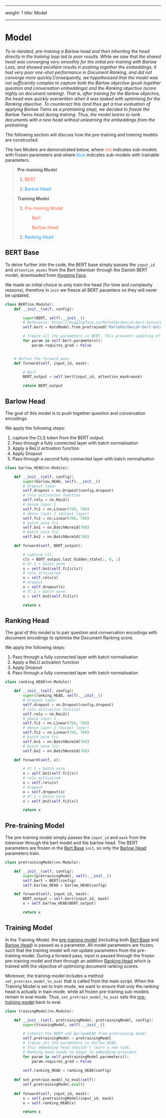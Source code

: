 
---
weight: 1
title: Model

---

# Model

*To re-iterated, pre-training a Barlow head and then inheriting the head directly in the training loop led to poor results. While we saw that the shared head was converging very smoothly for the initial pre-training with Barlow Loss, and showed excellent results in pushing together the embeddings, it had very poor one-shot performance in Document Ranking, and did not converge more quickly.Consequently, we hypothesized that the model was not sufficiently complex to capture both the Barlow objective (push together question and conversation embeddings) and the Ranking objective (score highly on document ranking). That is, after training for the Barlow objective, the head was quickly overwritten when it was tasked with optimising for the Ranking objective. To counteract this (and thus get a true evaluation of applying Barlow Twins as a pretraining step), we decided to freeze the Barlow Twins head during training. Thus, the model learns to rank documents with a new head *without unlearning* the embeddings from the pretraining.*

The following section will discuss how the pre-training and training models are constructed. 

The two Models are demonstrated below, where <a style="color:tomato">red</a> indicates sub-models with frozen parameters and where <a style="color:dodgerblue">blue</a> indicates sub-models with trainable parameters.

> **Pre-training Model**
> 1. <p style="color:tomato"> BERT</p>
> 2. <p style="color:dodgerblue"> Barlow Head</p>

> **Training Model**
> 1. <p style="color:tomato"> Pre-training Model</p>
>    <p style="color:tomato">&nbsp;&nbsp;&nbsp;&nbsp;&nbsp; Bert<p>
>    <p style="color:tomato">&nbsp;&nbsp;&nbsp;&nbsp;&nbsp; Barlow Head</p>
> 2. <p style="color:dodgerblue"> Ranking Head</p>



## BERT Base
To delve further into the code, the BERT base simply passes the `input_id` and `attention_masks` from the Bert tokeniser through the Danish BERT model, downloaded from [Hugging Face](https://huggingface.co/Maltehb/danish-bert-botxo/blob/main/README.md). 

We made an initial choice to only train the head (for time and complexity reasons), therefore in `init` we freeze all BERT paramters so they will never be updated.

```python 
class BERT(nn.Module):
    def __init__(self, config):

        super(BERT, self).__init__()
        # Reference: https://huggingface.co/Maltehb/danish-bert-botxo/blob/main/README.md
        self.bert = AutoModel.from_pretrained("Maltehb/danish-bert-botxo")

        # freeze all the parameters in BERT. This prevents updating of model weights during fine-tuning
        for param in self.bert.parameters():
            param.requires_grad = False


    # define the forward pass
    def forward(self, input_id, mask):

        # Bert
        BERT_output = self.bert(input_id, attention_mask=mask)

        return BERT_output
```

## Barlow Head

The goal of this model is to push together question and conversation encodings. 

We apply the following steps:
1. capture the CLS token from the BERT output.
2. Pass through a fully connected layer with batch normalisation
3. Apply a ReLU activation function
4. Apply Dropout
5. Pass through a second fully connected layer with batch normalisation

```python
class barlow_HEAD(nn.Module):

    def __init__(self, config):
        super(barlow_HEAD, self).__init__()
        # dropout layer
        self.dropout = nn.Dropout(config.dropout)
        # relu activation function
        self.relu = nn.ReLU()
        # dense layer 1
        self.fc1 = nn.Linear(768, 768)
        # dense layer 2 (Output layer)
        self.fc2 = nn.Linear(768, 768)
        # batch norm fc1
        self.bn1 = nn.BatchNorm1d(768)
        # batch norm fc2
        self.bn2 = nn.BatchNorm1d(768)

    def forward(self, BERT_output):

        # capture cls
        cls = BERT_output.last_hidden_state[:, 0, :]
        # FC 1 + batch norm
        x = self.bn1(self.fc1(cls))
        # relu activatiom
        x = self.relu(x)
        # dropout
        x = self.dropout(x)
        # FC 2 + batch norm
        x = self.bn2(self.fc2(x))

        return x
```

## Ranking Head

The goal of this model is to pair question and conversation encodings with document encodings to optimise the Document Ranking score.

We apply the following steps:
1. Pass through a fully connected layer with batch normalisation
2. Apply a ReLU activation function
3. Apply Dropout
4. Pass through a fully connected layer with batch normalisation

```python
class ranking_HEAD(nn.Module):

    def __init__(self, config):
        super(ranking_HEAD, self).__init__()
        # dropout layer
        self.dropout = nn.Dropout(config.dropout)
        # relu activation function
        self.relu = nn.ReLU()
        # dense layer 1
        self.fc1 = nn.Linear(768, 768)
        # dense layer 2 (Output layer)
        self.fc2 = nn.Linear(768, 768)
        # batch norm fc1
        self.bn1 = nn.BatchNorm1d(768)
        # batch norm fc2
        self.bn2 = nn.BatchNorm1d(768)

    def forward(self, x):

        # FC 1 + batch norm
        x = self.bn1(self.fc1(x))
        # relu activatiom
        x = self.relu(x)
        # dropout
        x = self.dropout(x)
        # FC 2 + batch norm
        x = self.bn2(self.fc2(x))

        return x

```


## Pre-training Model
The pre-training model simply passes the `input_id` and `mask` from the tokeniser through the bert model and the barlow head. The BERT parameters are frozen in the [Bert Base](#bert-base) `init`, so only the [Barlow Head](#barlow-head) parameters train. 
```python
class pretrainingModel(nn.Module):

    def __init__(self, config):
        super(pretrainingModel, self).__init__()
        self.bert = BERT(config)
        self.barlow_HEAD = barlow_HEAD(config)

    def forward(self, input_id, mask):
        BERT_output = self.bert(input_id, mask)
        x = self.barlow_HEAD(BERT_output)

        return x
```

## Training Model
In the Training-Model, the [pre-training model](pre-training-model) (including both [Bert Base](#bert-base) and [Barlow Head](#barlow-head)) is passed as a parameter. All model parameters are frozen, such that the training model will not update parameters from the pre-training model. During a forward pass, input is passed through the frozen pre-training model and then through an addition [Ranking Head](#ranking-head) which is trained with the objective of optimising document ranking scores.

Moreover, the training-model includes a method `set_pretrain_model_to_eval` that is called from the main script. When the Training Model is set to train mode, we want to ensure that only the ranking head is actually in train mode, while all frozen pre-training sub-models remain in eval mode. Thus, `set_pretrain_model_to_eval` sets the [pre-training model](pre-training-model) back to eval.

```python
class trainingModel(nn.Module):

    def __init__(self, pretrainingModel: pretrainingModel, config):
        super(trainingModel, self).__init__()

        # inherit the BERT and BarlowHEAD from pretraining model
        self.pretrainingModel = pretrainingModel
        # freeze all the parameters in barlow_HEAD. 
        # This embedding head shouldn't learn a new task. 
        # Ranking head needs to adapt to embedding provided.
        for param in self.pretrainingModel.parameters():
            param.requires_grad = False
            
        self.ranking_HEAD = ranking_HEAD(config)
    
    def set_pretrain_model_to_eval(self):
        self.pretrainingModel.eval()
    
    def forward(self, input_id, mask):
        x = self.pretrainingModel(input_id, mask)
        x = self.ranking_HEAD(x)

        return x
```